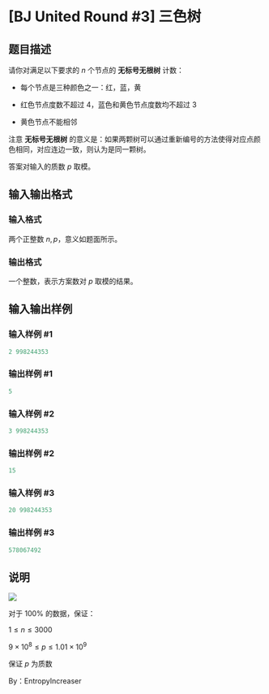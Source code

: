 # [BJ United Round #3] 三色树

## 题目描述

请你对满足以下要求的 $n$ 个节点的 **无标号无根树** 计数：

- 每个节点是三种颜色之一：红，蓝，黄

- 红色节点度数不超过 $4$，蓝色和黄色节点度数均不超过 $3$

- 黄色节点不能相邻

注意 **无标号无根树** 的意义是：如果两颗树可以通过重新编号的方法使得对应点颜色相同，对应连边一致，则认为是同一颗树。

答案对输入的质数 $p$ 取模。

## 输入输出格式

### 输入格式

两个正整数 $n,p$，意义如题面所示。

### 输出格式

一个整数，表示方案数对 $p$ 取模的结果。

## 输入输出样例

### 输入样例 #1

```cpp
2 998244353
```


### 输出样例 #1

```cpp
5
```


### 输入样例 #2

```cpp
3 998244353
```


### 输出样例 #2

```cpp
15
```


### 输入样例 #3

```cpp
20 998244353
```


### 输出样例 #3

```cpp
578067492
```


## 说明

![](https://i.niupic.com/images/2019/09/08/_51.png)

对于 $100\%$ 的数据，保证：

$1\le n \le 3000$

$9\times 10^8 \le p \le 1.01 \times 10^9$

保证 $p$ 为质数

By：EntropyIncreaser


